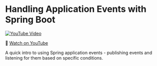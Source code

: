 # Handling Application Events with Spring Boot

[![YouTube Video](https://img.youtube.com/vi/d31EfLV1iJo/0.jpg)](https://youtu.be/d31EfLV1iJo)

🍿 [Watch on YouTube](https://youtu.be/d31EfLV1iJo)

A quick intro to using Spring application events - publishing events and listening for them based on specific conditions.

